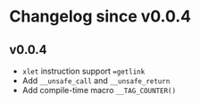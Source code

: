 # Changelog since v0.0.4

## v0.0.4
 * `xlet` instruction support `=getlink`
 * Add `__unsafe_call` and `__unsafe_return`
 * Add compile-time macro `__TAG_COUNTER()`
